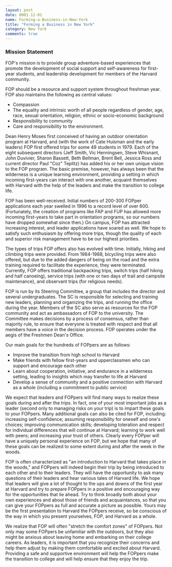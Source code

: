 ```yaml
---
layout: post
date: 0001-12-01
name: Forming-a-Business-in-New-York
title: "Forming a Business in New York"
category: New York
comments: true
---
```


### Mission Statement

FOP's mission is to provide group adventure-based experiences that promote the development of social support and self-awareness for first-year students, and leadership development for members of the Harvard community.

FOP should be a resource and support system throughout freshman year. FOP also maintains the following as central values:

- Compassion
- The equality and intrinsic worth of all people regardless of gender, age, race, sexual orientation, religion, ethnic or socio-economic background
- Responsibility to community
- Care and responsibility to the environment.

Dean Henry Moses first conceived of having an outdoor orientation program at Harvard, and (with the work of Cate Huisman and the early leaders) FOP first offered trips for some 49 students in 1979. Each of the eight subsequent directors (Jeff Smith, Vic Henningsen, Steve Whisnant, John Duvivier, Sharon Bassett, Beth Bellman, Brent Bell, Jessica Ross and current director Paul "Coz" Teplitz) has added his or her own unique vision to the FOP program. The basic premise, however, has always been that the wilderness is a unique learning environment, providing a setting in which incoming first-years can interact with one another, acquaint themselves with Harvard with the help of the leaders and make the transition to college life.

FOP has been well-received. Initial numbers of 200-300 FOPper applications each year swelled in 1996 to a record level of over 600. (Fortunately, the creation of programs like FAP and FUP has allowed more incoming first-years to take part in orientation programs, so our numbers have dropped somewhat since then.) On campus, FOP has attracted increasing interest, and leader applications have soared as well. We hope to satisfy such enthusiasm by offering more trips, though the quality of each and superior risk management have to be our highest priorities.

The types of trips FOP offers also has evolved with time. Initially, hiking and climbing trips were provided. From 1984-1988, bicycling trips were also offered, but due to the added dangers of being on the road and the extra training required to facilitate the experience, they were terminated. Currently, FOP offers traditional backpacking trips, switch trips (half hiking and half canoeing), service trips (with one or two days of trail and campsite maintenance), and observant trips (for religious needs).

FOP is run by its Steering Committee, a group that includes the director and several undergraduates. The SC is responsible for selecting and training new leaders, planning and organizing the trips, and running the office during the year. Members of the SC also serve as resources for the FOP community and act as ambassadors of FOP to the university. The Committee makes decisions by a process of consensus, rather than majority rule, to ensure that everyone is treated with respect and that all members have a voice in the decision process. FOP operates under the aegis of the Freshmen Dean's Office.

Our main goals for the hundreds of FOPpers are as follows:

- Improve the transition from high school to Harvard
- Make friends with fellow first-years and upperclassmen who can support and encourage each other
- Learn about cooperation, initiative, and endurance in a wilderness setting, leading to insights which may transfer to life at Harvard
- Develop a sense of community and a positive connection with Harvard as a whole (including a commitment to public service)

We expect that leaders and FOPpers will find many ways to realize these goals during and after the trips. In fact, one of your most important jobs as a leader (second only to managing risks on your trip) is to impart these goals to your FOPpers. Many additional goals can also be cited for FOP, including: increasing self-confidence; assuming responsibility for oneself and one's choices; improving communication skills; developing toleration and respect for individual differences that will continue at Harvard; learning to work well with peers; and increasing your trust of others. Clearly every FOPper will have a uniquely personal experience on FOP, but we hope that many of these goals can be realized to some extent during and after the week in the woods.

FOP is often characterized as "an introduction to Harvard that takes place in the woods," and FOPpers will indeed begin their trip by being introduced to each other and to their leaders. They will have the opportunity to ask many questions of their leaders and hear various tales of Harvard life. We hope that leaders will give a lot of thought to the ups and downs of the first year at Harvard and try to prepare FOPpers in a positive and encouraging way for the opportunities that lie ahead. Try to think broadly both about your own experiences and about those of friends and acquaintances, so that you can give your FOPpers as full and accurate a picture as possible. Yours may be the first presentation to Harvard the FOPpers receive, so be conscious of the way in which you present yourselves, FOP, and Harvard as a whole.

We realize that FOP will often "stretch the comfort zones" of FOPpers. Not only may some FOPpers be unfamiliar with the outdoors, but they also might be anxious about leaving home and embarking on their college careers. As leaders, it is important that you recognize their concerns and help them adjust by making them comfortable and excited about Harvard. Providing a safe and supportive environment will help the FOPpers make the transition to college and will help ensure that they enjoy the trip.
